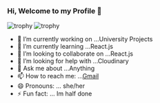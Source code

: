 ### Hi, Welcome to my Profile 👋



![trophy](https://github-profile-trophy.vercel.app/?username=ryo-ma&column=-1)
![trophy](https://github-profile-trophy.vercel.app/?username=ryo-ma&rank=B)


- 🔭 I’m currently working on ...University Projects
- 🌱 I’m currently learning ...React.js
- 👯 I’m looking to collaborate on ...React.js
- 🤔 I’m looking for help with ...Cloudinary
- 💬 Ask me about ...Anything
- 📫 How to reach me: ...[Gmail](http://ddjayawickrama@gmail.com)
- 😄 Pronouns: ... she/her
- ⚡ Fun fact: ... Im half done

